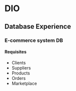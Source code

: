 # DIO

## Database Experience

### E-commerce system DB

#### Requisites

- Clients
- Suppliers
- Products
- Orders
- Marketplace